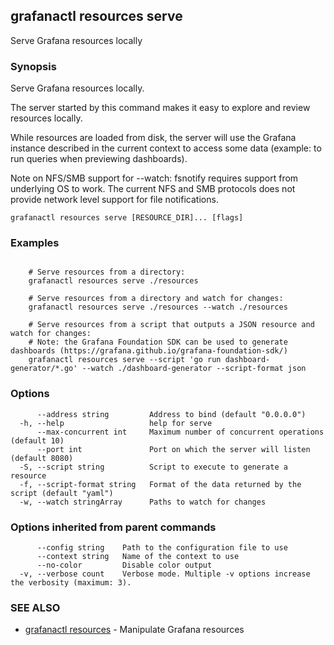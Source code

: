 ## grafanactl resources serve

Serve Grafana resources locally

### Synopsis

Serve Grafana resources locally.

The server started by this command makes it easy to explore and review resources
locally.

While resources are loaded from disk, the server will use the Grafana instance
described in the current context to access some data (example: to run queries
when previewing dashboards).

Note on NFS/SMB support for --watch: fsnotify requires support from underlying
OS to work. The current NFS and SMB protocols does not provide network level
support for file notifications.


```
grafanactl resources serve [RESOURCE_DIR]... [flags]
```

### Examples

```

	# Serve resources from a directory:
	grafanactl resources serve ./resources

	# Serve resources from a directory and watch for changes:
	grafanactl resources serve ./resources --watch ./resources

	# Serve resources from a script that outputs a JSON resource and watch for changes:
	# Note: the Grafana Foundation SDK can be used to generate dashboards (https://grafana.github.io/grafana-foundation-sdk/)
	grafanactl resources serve --script 'go run dashboard-generator/*.go' --watch ./dashboard-generator --script-format json

```

### Options

```
      --address string         Address to bind (default "0.0.0.0")
  -h, --help                   help for serve
      --max-concurrent int     Maximum number of concurrent operations (default 10)
      --port int               Port on which the server will listen (default 8080)
  -S, --script string          Script to execute to generate a resource
  -f, --script-format string   Format of the data returned by the script (default "yaml")
  -w, --watch stringArray      Paths to watch for changes
```

### Options inherited from parent commands

```
      --config string    Path to the configuration file to use
      --context string   Name of the context to use
      --no-color         Disable color output
  -v, --verbose count    Verbose mode. Multiple -v options increase the verbosity (maximum: 3).
```

### SEE ALSO

* [grafanactl resources](grafanactl_resources.md)	 - Manipulate Grafana resources

